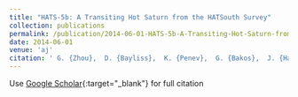 ```yaml
---
title: "HATS-5b: A Transiting Hot Saturn from the HATSouth Survey"
collection: publications
permalink: /publication/2014-06-01-HATS-5b-A-Transiting-Hot-Saturn-from-the-HATSouth-Survey
date: 2014-06-01
venue: 'aj'
citation: ' G. {Zhou},  D. {Bayliss},  K. {Penev},  G. {Bakos},  J. {Hartman},  A. {Jord{\&apos;a}n},  L. {Mancini},  M. {Mohler},  Z. {Csubry},  S. {Ciceri},  R. {Brahm},  M. {Rabus},  L. {Buchhave},  T. {Henning},  V. {Suc},  N. {Espinoza},  B. {B{\&apos;e}ky},  R. {Noyes},  B. {Schmidt},  R. {Butler},  S. {Shectman},  I. {Thompson},  J. {Crane},  B. {Sato},  B. {Cs{\&apos;a}k},  J. {L{\&apos;a}z{\&apos;a}r},  I. {Papp},  P. {S{\&apos;a}ri},  N. {Nikolov}, &quot;HATS-5b: A Transiting Hot Saturn from the HATSouth Survey.&quot; aj, 2014.'
---
```

Use [Google Scholar](https://scholar.google.com/scholar?q=HATS+5b:+A+Transiting+Hot+Saturn+from+the+HATSouth+Survey){:target="_blank"} for full citation